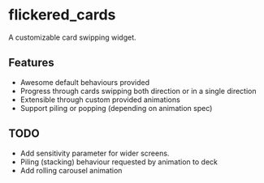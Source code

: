 # flickered_cards

A customizable card swipping widget. 

## Features

- Awesome default behaviours provided
- Progress through cards swipping both direction or in a single direction
- Extensible through custom provided animations
- Support piling or popping (depending on animation spec)


## TODO

- Add sensitivity parameter for wider screens.
- Piling (stacking) behaviour requested by animation to deck
- Add rolling carousel animation
